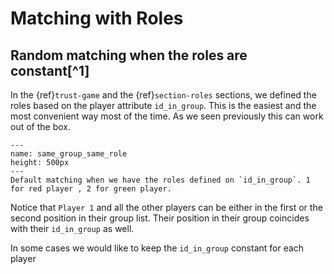 Matching with Roles
=================


## Random matching when the roles are constant[^1]
In the {ref}`trust-game` and the {ref}`section-roles` sections, we defined the roles based on the player attribute `id_in_group`. This is the easiest and the most convenient way most of the time. As we seen previously this can work out of the box. 

```{figure} ../figures/mtc_same_group_same_role.png
---
name: same_group_same_role
height: 500px
---
Default matching when we have the roles defined on `id_in_group`. 1 for red player , 2 for green player.
```



Notice that `Player 1` and all the other players can be either in the first or the second position in their group list. Their position in their group coincides with their `id_in_group` as well. 

In some cases we would like to keep the `id_in_group` constant for each player 
